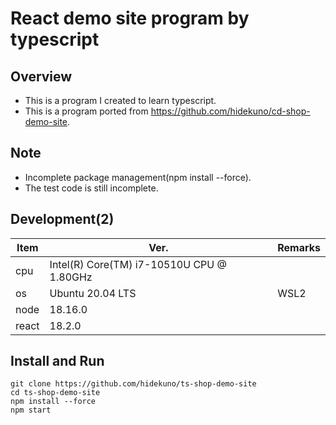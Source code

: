 React demo site program by typescript
=================
## Overview
- This is a program I created to learn typescript.
- This is a program ported from https://github.com/hidekuno/cd-shop-demo-site.

## Note
- Incomplete package management(npm install --force).
- The test code is still incomplete.

## Development(2)
| Item   | Ver. |Remarks|
|--------|--------|--------|
| cpu     | Intel(R) Core(TM) i7-10510U CPU @ 1.80GHz ||
| os     | Ubuntu 20.04 LTS |WSL2|
| node    | 18.16.0||
| react   | 18.2.0||

## Install and Run
```
git clone https://github.com/hidekuno/ts-shop-demo-site
cd ts-shop-demo-site
npm install --force
npm start
```
